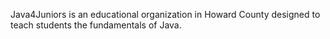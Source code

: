 Java4Juniors is an educational organization in Howard County designed to teach students the fundamentals of Java.

